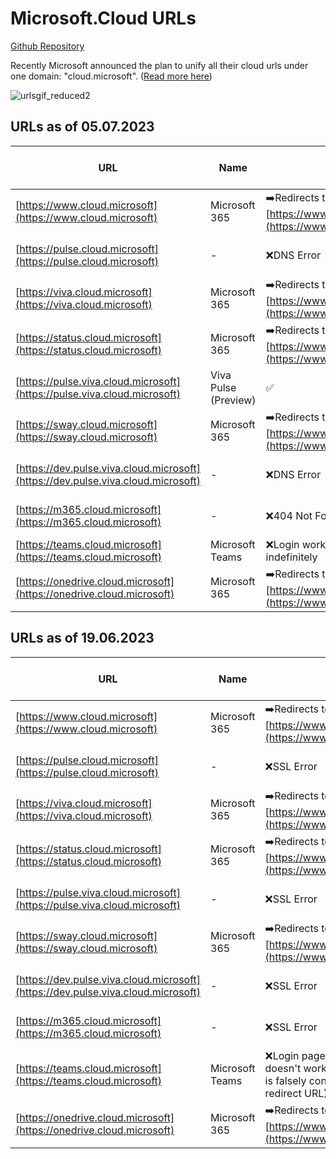 # Microsoft.Cloud URLs

[Github Repository](https://github.com/Aaron-Junker/Microsoft-Cloud-Urls)

Recently Microsoft announced the plan to unify all their cloud urls under one domain: "cloud.microsoft". ([Read more here](https://techcommunity.microsoft.com/t5/microsoft-365-blog/introducing-cloud-microsoft-a-unified-domain-for-microsoft-365/ba-p/3804961))

![urlsgif_reduced2](https://github.com/Aaron-Junker/Microsoft-Cloud-Urls/assets/58633848/e42b8e13-3942-4130-89e8-05baaa9ff3a5)

## URLs as of 05.07.2023

|URL|Name|Status|Estimated first seen date|
|-|-|-|-|
|[https://www.cloud.microsoft](https://www.cloud.microsoft)|Microsoft 365|➡️Redirects to [https://www.microsoft365.com](https://www.microsoft365.com)|1st February 2023|
|[https://pulse.cloud.microsoft](https://pulse.cloud.microsoft)|-|❌DNS Error|30th January 2023|
|[https://viva.cloud.microsoft](https://viva.cloud.microsoft)|Microsoft 365|➡️Redirects to [https://www.microsoft365.com](https://www.microsoft365.com)|16th May 2023|
|[https://status.cloud.microsoft](https://status.cloud.microsoft)|Microsoft 365|➡️Redirects to [https://www.microsoft365.com](https://www.microsoft365.com)|16th May 2023|
|[https://pulse.viva.cloud.microsoft](https://pulse.viva.cloud.microsoft)|Viva Pulse (Preview)|✅|14th February 2023|
|[https://sway.cloud.microsoft](https://sway.cloud.microsoft)|Microsoft 365|➡️Redirects to [https://www.microsoft365.com](https://www.microsoft365.com)|16th May 2023|
|[https://dev.pulse.viva.cloud.microsoft](https://dev.pulse.viva.cloud.microsoft)|-|❌DNS Error|27th December 2022|
|[https://m365.cloud.microsoft](https://m365.cloud.microsoft)|-|❌404 Not Found Error|11th August 2022|
|[https://teams.cloud.microsoft](https://teams.cloud.microsoft)|Microsoft Teams|❌Login works, but it loads indefinitely|16th May 2023|
|[https://onedrive.cloud.microsoft](https://onedrive.cloud.microsoft)|Microsoft 365|➡️Redirects to [https://www.microsoft365.com](https://www.microsoft365.com)|16th May 2023|



## URLs as of 19.06.2023

|URL|Name|Status|Estimated first seen date|
|-|-|-|-|
|[https://www.cloud.microsoft](https://www.cloud.microsoft)|Microsoft 365|➡️Redirects to [https://www.microsoft365.com](https://www.microsoft365.com)|1st February 2023|
|[https://pulse.cloud.microsoft](https://pulse.cloud.microsoft)|-|❌SSL Error|30th January 2023|
|[https://viva.cloud.microsoft](https://viva.cloud.microsoft)|Microsoft 365|➡️Redirects to [https://www.microsoft365.com](https://www.microsoft365.com)|16th May 2023|
|[https://status.cloud.microsoft](https://status.cloud.microsoft)|Microsoft 365|➡️Redirects to [https://www.microsoft365.com](https://www.microsoft365.com)|16th May 2023|
|[https://pulse.viva.cloud.microsoft](https://pulse.viva.cloud.microsoft)|-|❌SSL Error|14th February 2023|
|[https://sway.cloud.microsoft](https://sway.cloud.microsoft)|Microsoft 365|➡️Redirects to [https://www.microsoft365.com](https://www.microsoft365.com)|16th May 2023|
|[https://dev.pulse.viva.cloud.microsoft](https://dev.pulse.viva.cloud.microsoft)|-|❌SSL Error|27th December 2022|
|[https://m365.cloud.microsoft](https://m365.cloud.microsoft)|-|❌SSL Error|11th August 2022|
|[https://teams.cloud.microsoft](https://teams.cloud.microsoft)|Microsoft Teams|❌Login page pops up, but login doesn't work, because the login is falsely configured (wrong redirect URL)|16th May 2023|
|[https://onedrive.cloud.microsoft](https://onedrive.cloud.microsoft)|Microsoft 365|➡️Redirects to [https://www.microsoft365.com](https://www.microsoft365.com)|16th May 2023|


